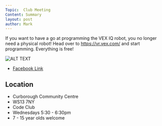 ```yaml
---
Topic:  Club Meeting
Content: Summary
layout: post
author: Mark
---
```

If you want to have a go at programming the VEX IQ robot, you no longer need a physical robot! Head over to https://vr.vex.com/ and start programming. Everything is free!

![ALT TEXT](https://scontent.fbhx6-1.fna.fbcdn.net/v/t1.6435-9/108002745_2913356888791392_129818066457733217_n.png?stp=dst-png_p720x720&_nc_cat=109&ccb=1-7&_nc_sid=730e14&_nc_ohc=QHbh22oYPZoAX8rnJXc&_nc_ht=scontent.fbhx6-1.fna&edm=AKK4YLsEAAAA&oh=00_AfDoxWcYjUaaURKG7kK5pkzTk_hPzrNjXmINgTnvPalBJQ&oe=654E3599)

* [Facebook Link](https://www.facebook.com/1481985248595237/posts/2913359372124477/)

## Location

* Curborough Community Centre
* WS13 7NY
* Code Club
* Wednesdays 5:30 - 6:30pm
* 7 - 15 year olds welcome

